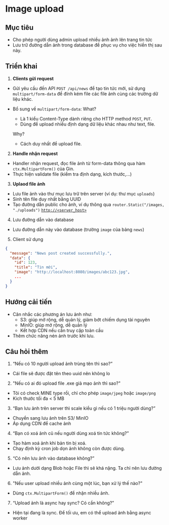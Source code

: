 # Image upload

## Mục tiêu
- Cho phép người dùng admin upload nhiều ảnh ảnh lên trang tin tức
- Lưu trữ đường dẫn ảnh trong database để phục vụ cho việc hiển thị sau này.

## Triển khai
1. **Clients gửi request**
- Gửi yêu cầu đến API `POST /api/news` để tạo tin tức mới, sử dụng `multipart/form-data` để đính kém file các file ảnh cùng các trường dữ liệu khác.
- Bổ sung về `multipart/form-data`:
  What?
    - Là 1 kiểu Content-Type dành riêng cho HTTP method `POST`, `PUT`.
    - Dùng để upload nhiều định dạng dữ liệu khác nhau như text, file.

  Why?
    - Cách duy nhất để upload file.
2. **Handle nhận request**
- Handler nhận request, đọc file ảnh từ form-data thông qua hàm `ctx.MultipartForm()` của Gin.
- Thực hiện validate file (kiểm tra định dạng, kích thước,...)

3. **Uplaod file ảnh**
- Lưu file ảnh vào thư mục lưu trữ trên server (ví dụ: thư mục `uploads`)
- Sinh tên file duy nhất bằng UUID
- Tạo đường dẫn public cho ảnh, ví dụ thông qua `router.Static("/images, "./uploads")`
[`http://<server_host>`](http://<server_host>:<port>/images/<tên_file>)

4. Lưu đường dẫn vào database
- Lưu đường dẫn này vào database (trường `image` của bảng `news`)

5. Client sử dụng
```json
{
  "message": "News post created successfully.",
  "data": {
    "id": 123,
    "title": "Tin mới",
    "image": "http://localhost:8080/images/abc123.jpg",
    ...
  }
}
```
## Hướng cải tiến
- Cân nhắc các phương án lưu ảnh như:
  - S3: giúp mở rộng, dễ quản lý, giảm bớt chiếm dụng tài nguyên
  - MinIO: giúp mở rộng, dễ quản lý
  - Kết hợp CDN nếu cần truy cập toàn cầu
- Thêm chức năng nén ảnh trước khi lưu.

## Câu hỏi thêm
1. “Nếu có 10 người upload ảnh trùng tên thì sao?”
- Cái file sẽ được đặt tên theo uuid nên không lo

2. "Nếu có ai đó upload file .exe giả mạo ảnh thì sao?"
- Tôi có check MINE type rồi, chỉ cho phép `image/jpeg` hoặc `image/png`
- Kich thước tối đa < 5 MB

3. “Bạn lưu ảnh trên server thì scale kiểu gì nếu có 1 triệu người dùng?”
- Chuyển sang lưu ảnh trên S3/ MinIO
- Áp dụng CDN để cache ảnh

4. “Bạn có xoá ảnh cũ nếu người dùng xoá tin tức không?”
- Tạo hàm xoá ảnh khi bản tin bị xoá.
- Chạy định kỳ cron job dọn ảnh không còn được dùng.

5. “Có nên lưu ảnh vào database không?”
- Lưu ảnh dưới dạng Blob hoặc File thì sẽ khá nặng. Ta chỉ nên lưu đường dẫn ảnh.

6. "Nếu user upload nhiều ảnh cùng một lúc, bạn xử lý thế nào?"
- Dùng `ctx.MultipartForm()` để nhận nhiều ảnh.

7. “Upload ảnh là async hay sync? Có cần không?”
- Hiện tại đang là sync. Để tối ưu, em có thể upload ảnh bằng async worker
